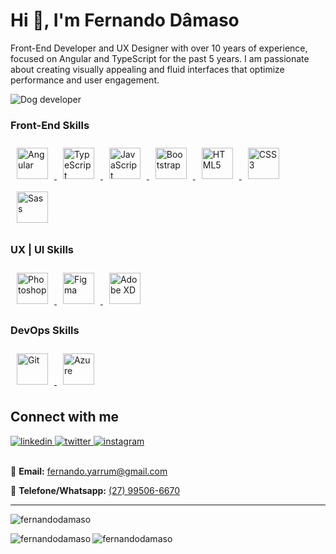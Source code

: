 <h1>Hi 👋, I'm Fernando Dâmaso</h1>
<p>
  Front-End Developer and UX Designer with over 10 years of experience, focused on Angular and TypeScript for the past 5 years. I am passionate about
  creating visually appealing and fluid interfaces that optimize performance and user engagement.
</p>

<img
  src="https://camo.githubusercontent.com/8bbf60218ed9800117172fc928ca2d15328893d75726f0b51b1b2d36143f0b03/68747470733a2f2f6d656469612e67697068792e636f6d2f6d656469612f5377496d516874694e4137696f2f67697068792e676966"
  alt="Dog developer"
  data-canonical-src="https://media.giphy.com/media/SwImQhtiNA7io/giphy.gif"
  data-target="animated-image.originalImage" />

### Front-End Skills
<div align="left">
  <a href="https://angular.io/" target="_blank">
    <img style="margin: 10px" src="https://profilinator.rishav.dev/skills-assets/angularjs-original.svg" alt="Angular" height="50" />
  </a>

  <a href="https://www.typescriptlang.org/" target="_blank">
    <img style="margin: 10px" src="https://profilinator.rishav.dev/skills-assets/typescript-original.svg" alt="TypeScript" height="50" />
  </a>

  <a href="https://www.javascript.com/" target="_blank">
    <img style="margin: 10px" src="https://profilinator.rishav.dev/skills-assets/javascript-original.svg" alt="JavaScript" height="50" />
  </a>

  <a href="https://getbootstrap.com/docs/3.4/javascript/" target="_blank">
    <img style="margin: 10px" src="https://profilinator.rishav.dev/skills-assets/bootstrap-plain.svg" alt="Bootstrap" height="50" />
  </a>

  <a href="https://en.wikipedia.org/wiki/HTML5" target="_blank">
    <img style="margin: 10px" src="https://profilinator.rishav.dev/skills-assets/html5-original-wordmark.svg" alt="HTML5" height="50" />
  </a>
  <a href="https://www.w3schools.com/css/" target="_blank">
    <img style="margin: 10px" src="https://profilinator.rishav.dev/skills-assets/css3-original-wordmark.svg" alt="CSS3" height="50" />
  </a>

  <a href="https://sass-lang.com/" target="_blank">
    <img style="margin: 10px" src="https://profilinator.rishav.dev/skills-assets/sass-original.svg" alt="Sass" height="50" />
  </a>
</div>

### UX | UI Skills
<div align="left">
  <a href="https://www.adobe.com/in/products/photoshop.html" target="_blank">
    <img style="margin: 10px" src="https://profilinator.rishav.dev/skills-assets/photoshop-plain.svg" alt="Photoshop" height="50" />
  </a>
  <a href="https://www.figma.com/" target="_blank">
    <img style="margin: 10px" src="https://profilinator.rishav.dev/skills-assets/figma-icon.svg" alt="Figma" height="50" />
  </a>
  <a href="https://www.adobe.com/in/products/xd.html" target="_blank">
    <img style="margin: 10px" src="https://profilinator.rishav.dev/skills-assets/adobexd.png" alt="Adobe XD" height="50" />
  </a>
</div>

### DevOps Skills
<div align="left">
  <a href="https://github.com/" target="_blank">
    <img style="margin: 10px" src="https://profilinator.rishav.dev/skills-assets/git-scm-icon.svg" alt="Git" height="50" />
  </a>
  <a href="https://azure.microsoft.com/en-in/" target="_blank">
    <img style="margin: 10px" src="https://profilinator.rishav.dev/skills-assets/microsoft_azure-icon.svg" alt="Azure" height="50" />
  </a>
</div>

## Connect with me
<div align="left">
  <a href="https://linkedin.com/in/fernandodamaso" target="_blank">
    <img src=https://img.shields.io/badge/linkedin-%231E77B5.svg?&style=for-the-badge&logo=linkedin&logoColor=white alt=linkedin />
  </a>
  <a href="https://twitter.com/fernandodamaso" target="_blank">
    <img src=https://img.shields.io/badge/twitter-%2300acee.svg?&style=for-the-badge&logo=twitter&logoColor=white alt=twitter />
  </a>
  <a href="https://instagram.com/fernandodamaso" target="_blank">
    <img src=https://img.shields.io/badge/instagram-%23000000.svg?&style=for-the-badge&logo=instagram&logoColor=white alt=instagram />
  </a>
  <!-- <a href="https://www.behance.net/fernandodamaso" target="_blank">
    <img src=https://img.shields.io/badge/behance-%23191919.svg?&style=for-the-badge&logo=behance&logoColor=white alt=behance style="margin-bottom:
    5px;" />
  </a> -->

  <br />
  <br />

  <p>
    📧
    <b>Email:</b>
    <a target="_blank" href="mailto:fernando.yarrum@gmail.com">fernando.yarrum@gmail.com</a>
  </p>
  <p>
    📱
    <b>Telefone/Whatsapp:</b>
    <a href="https://api.whatsapp.com/send/?phone=%2B5527995066670" target="_blank">(27) 99506-6670</a>
  </p>
</div>

----

<div class="left">
  <p>
    &nbsp;
    <img align="left" src="https://github-readme-stats.vercel.app/api?username=fernandodamaso&show_icons=true&locale=en" alt="fernandodamaso" />
  </p>
</div>
<div class="left">
  <p>
    <img
      align="left"
      src="https://github-readme-stats.vercel.app/api/top-langs?username=fernandodamaso&show_icons=true&locale=en&layout=compact"
      alt="fernandodamaso" />
  </p>
</div>
<div class="left">
  <p align="left">
    <img src="https://komarev.com/ghpvc/?username=fernandodamaso&label=Profile%20views&color=0e75b6&style=flat" alt="fernandodamaso" />
  </p>
</div>
